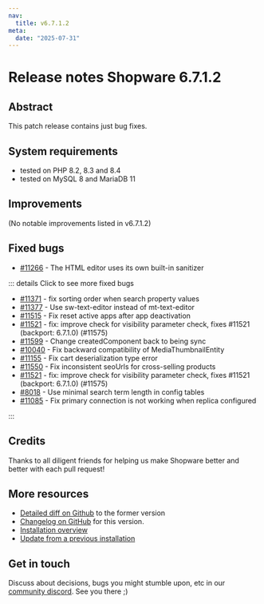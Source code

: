 ```yaml
---
nav:
  title: v6.7.1.2
meta:
  date: "2025-07-31"
---
```


# Release notes Shopware 6.7.1.2

## Abstract

This patch release contains just bug fixes.

## System requirements

* tested on PHP 8.2, 8.3 and 8.4
* tested on MySQL 8 and MariaDB 11

## Improvements

(No notable improvements listed in v6.7.1.2)

## Fixed bugs

* [#11266](https://github.com/shopware/shopware/issues/11266) - The HTML editor uses its own built-in sanitizer

::: details Click to see more fixed bugs

* [#11371](https://github.com/shopware/shopware/issues/11371) - fix sorting order when search property values
* [#11377](https://github.com/shopware/shopware/issues/11377) - Use sw-text-editor instead of mt-text-editor
* [#11515](https://github.com/shopware/shopware/issues/11515) - Fix reset active apps after app deactivation
* [#11521](https://github.com/shopware/shopware/issues/11521) - fix: improve check for visibility parameter check, fixes #11521 (backport: 6.7.1.0) (#11575)
* [#11599](https://github.com/shopware/shopware/issues/11599) - Change createdComponent back to being sync
* [#10040](https://github.com/shopware/shopware/issues/10040) - Fix backward compatibility of MediaThumbnailEntity
* [#11155](https://github.com/shopware/shopware/issues/11155) - Fix cart deserialization type error
* [#11550](https://github.com/shopware/shopware/issues/11550) - Fix inconsistent seoUrls for cross-selling products
* [#11521](https://github.com/shopware/shopware/issues/11521) - fix: improve check for visibility parameter check, fixes #11521 (backport: 6.7.1.0) (#11575)
* [#8018](https://github.com/shopware/shopware/issues/8018) - Use minimal search term length in config tables
* [#11085](https://github.com/shopware/shopware/issues/11085) - Fix primary connection is not working when replica configured

:::

## Credits

Thanks to all diligent friends for helping us make Shopware better and better with each pull request!

## More resources

* [Detailed diff on Github](https://github.com/shopware/shopware/compare/v6.7.1.1...v6.7.1.2) to the former version
* [Changelog on GitHub](https://github.com/shopware/shopware/blob/v6.7.1.2/CHANGELOG.md) for this version.
* [Installation overview](https://developer.shopware.com/docs/guides/installation/)
* [Update from a previous installation](https://developer.shopware.com/docs/guides/installation/template.html#update-shopware)

## Get in touch

Discuss about decisions, bugs you might stumble upon, etc in our [community discord](https://chat.shopware.com). See you there ;)
